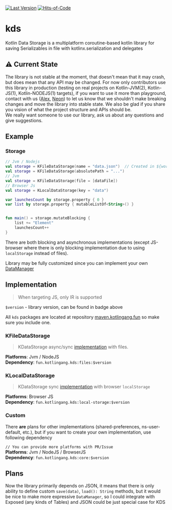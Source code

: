 [![Last Version](https://badge.kotlingang.fun/maven/fun/kotlingang/kds/core/)](https://maven.kotlingang.fun/fun/kotlingang/kds/kds)
[![Hits-of-Code](https://hitsofcode.com/github/y9san9/kds)](https://hitsofcode.com/view/github/kotlingang/kds)

# kds

Kotlin Data Storage is a multiplatform coroutine-based kotlin library for saving Serializables in file with kotlinx.serialization and delegates

## ⚠️ Current State
The library is not stable at the moment, that doesn't mean that it may crash, but does mean that any API may be changed. For now only contributors use this library in production (testing on real projects on Kotlin-JVM(2), Kotlin-JS(1), Kotlin-NODEJS(1) targets), if you want to use it more than playground, contact with us ([Alex](https://t.me/y9san9), [Neon](https://t.me/y9neon)) to let us know that we shouldn't make breaking changes and move the library into stable state. We also be glad if you share you vision of what the project structure and APIs should be. <br>
We really want someone to use our library, ask us about any questions and give suggestions.

## Example

### Storage
```kotlin
// Jvm / Nodejs
val storage = KFileDataStorage(name = "data.json")  // Created in ${workingDir}/data/name.json
val storage = KFileDataStorage(absolutePath = "...")
// Jvm
val storage = KFileDataStorage(file = [dataFile])
// Browser Js
val storage = KLocalDataStorage(key = "data")

var launchesCount by storage.property { 0 }
var list by storage.property { mutableListOf<String>() }


fun main() = storage.mutateBlocking { 
    list += "Element"
    launchesCount++
}
```

There are both blocking and asynchronous implementations (except JS-browser where there is only blocking implementation due to using `localStorage` instead of files).

Library may be fully customized since you can implement your own [DataManager](core/src/commonMain/kotlin/fun/kotlingang/kds/data_manager)

## Implementation
> When targeting JS, only IR is supported

`$version` - library version, can be found in badge above <br>

All `kds` packages are located at repository [maven.kotlingang.fun](https://maven.kotlingang.fun/fun/kotlingang/kds) so make sure you include one.

### KFileDataStorage
> KDataStorage async/sync [implementation](files) with files.

**Platforms**: Jvm / NodeJS <br>
**Dependency**: `fun.kotlingang.kds:files:$version`

### KLocalDataStorage
> KDataStorage sync [implementation](local-storage) with browser `localStorage`

**Platforms**: Browser JS <br>
**Dependency**: `fun.kotlingang.kds:local-storage:$version`

### Custom
There **are** plans for other implementations (shared-preferences, ns-user-default, etc.), but if you want to create your own implementation, use following dependency

`// You can provide more platforms with PR/Issue` <br>
**Platforms**: Jvm / NodeJS / BrowserJS <br>
**Dependency**: `fun.kotlingang.kds:core:$version`

## Plans
Now the library primarily depends on JSON, it means that there is only ability to define custom `save(data)`, `load(): String` methods, but it would be nice to make more expressive `DataManager`, so I could integrate with Exposed (any kinds of Tables) and JSON could be just special case for KDS
